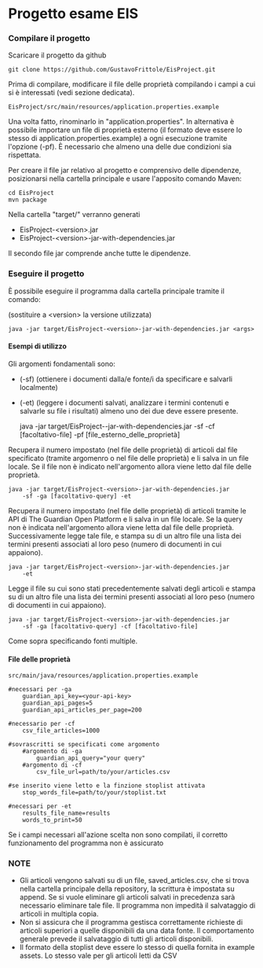 # Progetto esame EIS

### Compilare il progetto

Scaricare il progetto da github
    
    git clone https://github.com/GustavoFrittole/EisProject.git

Prima di compilare, modificare il file delle proprietà
compilando i campi a cui si è interessati (vedi sezione dedicata).

    EisProject/src/main/resources/application.properties.example

Una volta fatto, rinominarlo in "application.properties". In alternativa è possibile
importare un file di proprietà esterno (il formato deve essere lo stesso di application.properties.example) a ogni esecuzione tramite l'opzione (-pf).
È necessario che almeno una delle due condizioni sia rispettata.

Per creare il file jar relativo al progetto e comprensivo delle dipendenze,
posizionarsi nella cartella principale e usare l'apposito comando Maven:
    
    cd EisProject
    mvn package

Nella cartella "target/" verranno generati

- EisProject-\<version>.jar
- EisProject-\<version>-jar-with-dependencies.jar

Il secondo file jar comprende anche tutte le dipendenze.

### Eseguire il progetto

È possibile eseguire il programma dalla cartella principale tramite il comando:

(sostituire a \<version> la versione utilizzata)

    java -jar target/EisProject-<version>-jar-with-dependencies.jar <args>

#### Esempi di utilizzo
Gli argomenti fondamentali sono:
- (-sf) (ottienere i documenti dalla/e fonte/i da specificare e salvarli localmente)
- (-et) (leggere i documenti salvati, analizzare i termini contenuti e salvarle su file i risultati)
almeno uno dei due deve essere presente.

    java -jar target/EisProject-<version>-jar-with-dependencies.jar
        -sf -cf [facoltativo-file] -pf [file_esterno_delle_proprietà]
  
Recupera il numero impostato (nel file delle proprietà) di articoli dal file specificato
(tramite argomenro o nel file delle proprietà) e li salva in un file locale.
Se il file non è indicato nell'argomento allora viene letto dal file delle proprietà.

    java -jar target/EisProject-<version>-jar-with-dependencies.jar
        -sf -ga [facoltativo-query] -et
        
Recupera il numero impostato (nel file delle proprietà) di articoli tramite le API
di The Guardian Open Platform e li salva in un file locale. 
Se la query non è indicata nell'argomento allora viene letta dal file delle proprietà.
Successivamente legge tale file, e stampa su di un altro file una lista dei termini
presenti associati al loro peso (numero di documenti in cui appaiono).

    java -jar target/EisProject-<version>-jar-with-dependencies.jar
        -et
        
Legge il file su cui sono stati precedentemente salvati degli articoli
e stampa su di un altro file una lista dei termini
presenti associati al loro peso (numero di documenti in cui appaiono).

    java -jar target/EisProject-<version>-jar-with-dependencies.jar
        -sf -ga [facoltativo-query] -cf [facoltativo-file]
        
Come sopra specificando fonti multiple.

#### File delle proprietà

    src/main/java/resources/application.properties.example

    #necessari per -ga
        guardian_api_key=<your-api-key>
        guardian_api_pages=5
        guardian_api_articles_per_page=200

    #necessario per -cf
        csv_file_articles=1000

    #sovrascritti se specificati come argomento
        #argomento di -ga
            guardian_api_query="your query"
        #argomento di -cf
            csv_file_url=path/to/your/articles.csv

    #se inserito viene letto e la finzione stoplist attivata
        stop_words_file=path/to/your/stoplist.txt

    #necessari per -et
        results_file_name=results
        words_to_print=50
Se i campi necessari all'azione scelta non sono compilati, il corretto
funzionamento del programma non è assicurato
### NOTE
- Gli articoli vengono salvati su di un file, saved_articles.csv, che si trova nella cartella principale 
della repository, la scrittura è impostata su append. Se si vuole eliminare
gli articoli salvati in precedenza sarà necessario eliminare tale file. Il programma
non impedità il salvataggio di articoli in multipla copia.
- Non si assicura che il programma gestisca correttamente richieste di articoli
superiori a quelle disponibili da una data fonte. Il comportamento generale
prevede il salvataggio di tutti gli articoli disponibili.
- Il formato della stoplist deve essere lo stesso di quella fornita in 
example assets. Lo stesso vale per gli articoli letti da CSV





